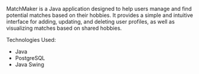 MatchMaker is a Java application designed to help users manage and find potential matches based on their hobbies. 
It provides a simple and intuitive interface for adding, updating, and deleting user profiles, as well as visualizing matches based on shared hobbies.

Technologies Used:
- Java
- PostgreSQL
- Java Swing
